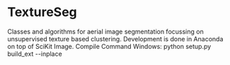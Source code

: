 # TextureSeg
Classes and algorithms for aerial image segmentation focussing on unsupervised texture based clustering. Development is done in Anaconda on top of SciKit Image.
Compile Command Windows: python setup.py build_ext --inplace
